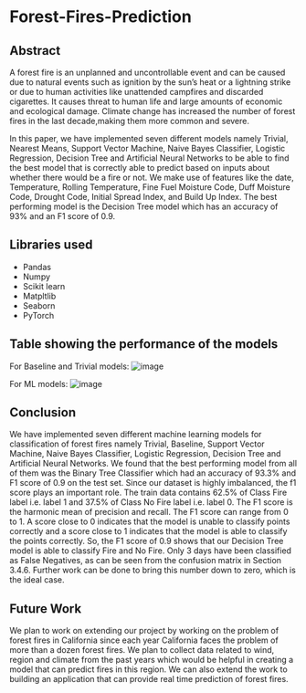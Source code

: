 # Forest-Fires-Prediction

## Abstract
A forest fire is an unplanned and uncontrollable event and can be caused due to natural events such as ignition by the sun’s heat or a lightning strike or due to human activities like unattended campfires and discarded cigarettes. It causes threat to human life and large amounts of economic and ecological damage. Climate change has increased the number of forest fires in the last decade,making them more common and severe. 

In this paper, we have implemented seven different models namely Trivial, Nearest Means, Support Vector Machine, Naive Bayes Classifier, Logistic Regression,
Decision Tree and Artificial Neural Networks to be able to find the best model that is correctly able to predict based on inputs about whether there would be a fire or not. We make use of features like the date, Temperature, Rolling Temperature, Fine Fuel Moisture Code, Duff Moisture Code, Drought Code, Initial Spread Index, and Build Up Index. The best performing model is the Decision Tree model which has an accuracy of 93% and an F1 score of 0.9.


## Libraries used
- Pandas
- Numpy
- Scikit learn
- Matpltlib
- Seaborn
- PyTorch

## Table showing the performance of the models

For Baseline and Trivial models:
![image](https://user-images.githubusercontent.com/68809236/166614294-412945b0-ae73-45ae-9636-ba3d70fbbe09.png)


For ML models:
![image](https://user-images.githubusercontent.com/68809236/166614407-090f30f7-b196-4cde-8a11-075039c391cc.png)

## Conclusion
We have implemented seven different machine learning models for classification of forest fires namely Trivial, Baseline, Support Vector Machine, Naive Bayes Classifier, Logistic Regression, Decision Tree and Artificial Neural Networks. We found that the best performing model from all of them was the Binary Tree Classifier which had an accuracy of 93.3% and F1 score of 0.9 on the test set. Since our dataset is highly imbalanced, the f1 score plays an important role. The train data contains 62.5% of Class Fire label i.e. label 1 and 37.5% of Class No Fire label i.e. label 0. The F1 score is the harmonic mean of precision and recall.
The F1 score can range from 0 to 1. A score close to 0 indicates that the model is unable to classify points correctly and a score close to 1 indicates that the model is able to classify the points correctly. So, the F1 score of 0.9 shows that our Decision Tree model is able to classify Fire and No Fire. Only 3 days have been classified as False Negatives, as can be seen from the confusion matrix in Section 3.4.6. Further work can be done to bring this number down to zero, which is the ideal case. 

## Future Work
We plan to work on extending our project by working on the problem of forest fires in California since each year California faces the problem of more than a dozen forest fires. We plan to collect data related to wind, region and climate from the past years which would be helpful in creating a model that can predict fires in this region. We can also extend the work to building an application that can provide real time prediction of forest fires.
